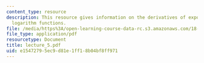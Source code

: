```yaml
---
content_type: resource
description: This resource gives information on the derivatives of exponential and
  logarithm functions.
file: /media/https%3A/open-learning-course-data-rc.s3.amazonaws.com/18-01-single-variable-calculus-fall-2005/e15472795ec9d81e1ff18b04bf8ff971_lecture_5.pdf
file_type: application/pdf
resourcetype: Document
title: lecture_5.pdf
uid: e1547279-5ec9-d81e-1ff1-8b04bf8ff971
---
```

